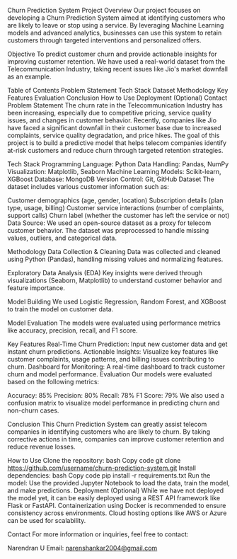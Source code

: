 Churn Prediction System
Project Overview
Our project focuses on developing a Churn Prediction System aimed at identifying customers who are likely to leave or stop using a service. By leveraging Machine Learning models and advanced analytics, businesses can use this system to retain customers through targeted interventions and personalized offers.

Objective
To predict customer churn and provide actionable insights for improving customer retention. We have used a real-world dataset from the Telecommunication Industry, taking recent issues like Jio's market downfall as an example.

Table of Contents
Problem Statement
Tech Stack
Dataset
Methodology
Key Features
Evaluation
Conclusion
How to Use
Deployment (Optional)
Contact
Problem Statement
The churn rate in the Telecommunication Industry has been increasing, especially due to competitive pricing, service quality issues, and changes in customer behavior. Recently, companies like Jio have faced a significant downfall in their customer base due to increased complaints, service quality degradation, and price hikes. The goal of this project is to build a predictive model that helps telecom companies identify at-risk customers and reduce churn through targeted retention strategies.

Tech Stack
Programming Language: Python
Data Handling: Pandas, NumPy
Visualization: Matplotlib, Seaborn
Machine Learning Models: Scikit-learn, XGBoost
Database: MongoDB
Version Control: Git, GitHub
Dataset
The dataset includes various customer information such as:

Customer demographics (age, gender, location)
Subscription details (plan type, usage, billing)
Customer service interactions (number of complaints, support calls)
Churn label (whether the customer has left the service or not)
Data Source:
We used an open-source dataset as a proxy for telecom customer behavior. The dataset was preprocessed to handle missing values, outliers, and categorical data.

Methodology
Data Collection & Cleaning
Data was collected and cleaned using Python (Pandas), handling missing values and normalizing features.

Exploratory Data Analysis (EDA)
Key insights were derived through visualizations (Seaborn, Matplotlib) to understand customer behavior and feature importance.

Model Building
We used Logistic Regression, Random Forest, and XGBoost to train the model on customer data.

Model Evaluation
The models were evaluated using performance metrics like accuracy, precision, recall, and F1 score.

Key Features
Real-Time Churn Prediction: Input new customer data and get instant churn predictions.
Actionable Insights: Visualize key features like customer complaints, usage patterns, and billing issues contributing to churn.
Dashboard for Monitoring: A real-time dashboard to track customer churn and model performance.
Evaluation
Our models were evaluated based on the following metrics:

Accuracy: 85%
Precision: 80%
Recall: 78%
F1 Score: 79%
We also used a confusion matrix to visualize model performance in predicting churn and non-churn cases.

Conclusion
This Churn Prediction System can greatly assist telecom companies in identifying customers who are likely to churn. By taking corrective actions in time, companies can improve customer retention and reduce revenue losses.

How to Use
Clone the repository:
bash
Copy code
git clone https://github.com/username/churn-prediction-system.git
Install dependencies:
bash
Copy code
pip install -r requirements.txt
Run the model:
Use the provided Jupyter Notebook to load the data, train the model, and make predictions.
Deployment (Optional)
While we have not deployed the model yet, it can be easily deployed using a REST API framework like Flask or FastAPI. Containerization using Docker is recommended to ensure consistency across environments. Cloud hosting options like AWS or Azure can be used for scalability.

Contact
For more information or inquiries, feel free to contact:

Narendran U
Email: narenshankar2004@gmail.com
